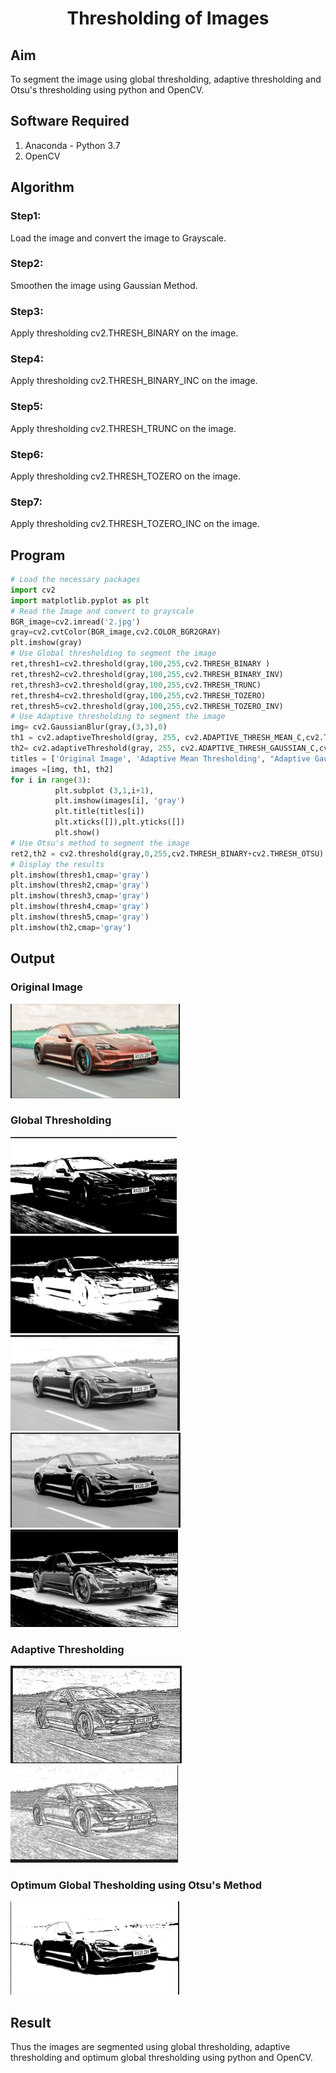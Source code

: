 <h1 align="center"> Thresholding of Images </h1> 

## Aim 
To segment the image using global thresholding, adaptive thresholding and Otsu's thresholding using python and OpenCV.

## Software Required
1. Anaconda - Python 3.7
2. OpenCV

## Algorithm

### Step1:
Load the image and convert the image to Grayscale.
### Step2:
Smoothen the image using Gaussian Method.
### Step3:
Apply thresholding cv2.THRESH_BINARY on the image.
### Step4:
Apply thresholding cv2.THRESH_BINARY_INC on the image.
### Step5:
Apply thresholding cv2.THRESH_TRUNC on the image.
### Step6:
Apply thresholding cv2.THRESH_TOZERO on the image.
### Step7:
Apply thresholding cv2.THRESH_TOZERO_INC on the image.

## Program

```python
# Load the necessary packages
import cv2
import matplotlib.pyplot as plt
# Read the Image and convert to grayscale
BGR_image=cv2.imread('2.jpg')
gray=cv2.cvtColor(BGR_image,cv2.COLOR_BGR2GRAY)
plt.imshow(gray)
# Use Global thresholding to segment the image
ret,thresh1=cv2.threshold(gray,100,255,cv2.THRESH_BINARY )
ret,thresh2=cv2.threshold(gray,100,255,cv2.THRESH_BINARY_INV)
ret,thresh3=cv2.threshold(gray,100,255,cv2.THRESH_TRUNC)
ret,thresh4=cv2.threshold(gray,100,255,cv2.THRESH_TOZERO)
ret,thresh5=cv2.threshold(gray,100,255,cv2.THRESH_TOZERO_INV)
# Use Adaptive thresholding to segment the image
img= cv2.GaussianBlur(gray,(3,3),0)
th1 = cv2.adaptiveThreshold(gray, 255, cv2.ADAPTIVE_THRESH_MEAN_C,cv2.THRESH_BINARY, 11,2) 
th2= cv2.adaptiveThreshold(gray, 255, cv2.ADAPTIVE_THRESH_GAUSSIAN_C,cv2.THRESH_BINARY, 11,2)
titles = ['Original Image', 'Adaptive Mean Thresholding', "Adaptive Gaussian Thresholding"]
images =[img, th1, th2]
for i in range(3):
          plt.subplot (3,1,i+1),
          plt.imshow(images[i], 'gray')
          plt.title(titles[i])
          plt.xticks([]),plt.yticks([])
          plt.show()
# Use Otsu's method to segment the image 
ret2,th2 = cv2.threshold(gray,0,255,cv2.THRESH_BINARY+cv2.THRESH_OTSU)
# Display the results
plt.imshow(thresh1,cmap='gray')
plt.imshow(thresh2,cmap='gray')
plt.imshow(thresh3,cmap='gray')
plt.imshow(thresh4,cmap='gray')
plt.imshow(thresh5,cmap='gray')
plt.imshow(th2,cmap='gray')
```
## Output

### Original Image
![inp](og.png)
### Global Thresholding
![inp](b.png)![inp](bi.png)![inp](t.png)![inp](toz.png)![inp](tozi.png)

### Adaptive Thresholding
![inp](ad1.png)
![inp](ad2.png)
### Optimum Global Thesholding using Otsu's Method
![inp](ot.png)

## Result
Thus the images are segmented using global thresholding, adaptive thresholding and optimum global thresholding using python and OpenCV.

